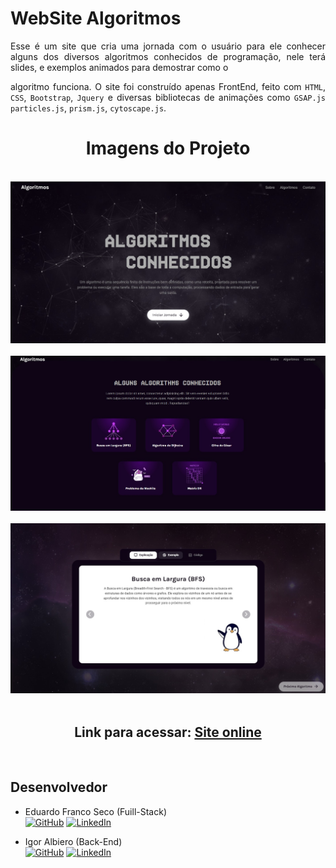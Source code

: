 # WebSite Algoritmos

<div align="justify">
  Esse é um site que cria uma jornada com o usuário para ele conhecer alguns dos diversos algoritmos conhecidos de programação, nele terá slides, e exemplos animados para demostrar como o 
  
  algoritmo funciona. O site foi construído apenas FrontEnd, feito com `HTML`, `CSS`, `Bootstrap`, `Jquery` e diversas bibliotecas de animações como `GSAP.js` `particles.js`, `prism.js`, `cytoscape.js`.
</div> 

 <div align="center">
     <h1>Imagens do Projeto</h1>
    <br>
    <img src="/img/demo1.jpeg">
    <br>
    <br>
     <img src="/img/demo2.jpeg">  
    <br>
    <br>
     <img src="/img/demo3.jpeg">  
    <br>
 </div>

   
<br>
<div align="center">
  
## Link para acessar: [Site online](https://algorithmsdetails.netlify.app/)

</div>
<br>

<div align="start">
  
## Desenvolvedor

- Eduardo Franco Seco (Fuill-Stack) <br>
  [![GitHub](https://img.shields.io/badge/GitHub-100000?style=for-the-badge&logo=github&logoColor=white)](https://github.com/eduardofranco572)
  [![LinkedIn](https://img.shields.io/badge/-LinkedIn-%230077B5?style=for-the-badge&logo=linkedin&logoColor=white)](https://www.linkedin.com/in/eduardo-franco572/)

- Igor Albiero (Back-End) <br>
  [![GitHub](https://img.shields.io/badge/GitHub-100000?style=for-the-badge&logo=github&logoColor=white)](https://github.com/igorskeff)
  [![LinkedIn](https://img.shields.io/badge/-LinkedIn-%230077B5?style=for-the-badge&logo=linkedin&logoColor=white)](https://www.linkedin.com/in/igor-albiero-7178a5215/)

</div>

